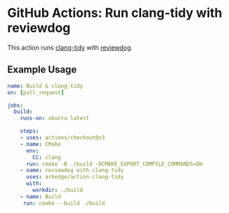 # GitHub Actions: Run clang-tidy with reviewdog

This action runs [clang-tidy](https://clang.llvm.org/extra/clang-tidy/) with [reviewdog](https://github.com/reviewdog/reviewdog).

## Example Usage

```yaml
name: Build & clang-tidy
on: [pull_request]

jobs:
  build:
    runs-on: ubuntu-latest

    steps:
    - uses: actions/checkout@v3
    - name: CMake
      env:
        CC: clang
      run: cmake -B ./build -DCMAKE_EXPORT_COMPILE_COMMANDS=ON
    - name: reviewdog with clang-tidy
      uses: arkedge/action-clang-tidy
      with:
        workdir: ./build
    - name: Build
     run: cmake --build ./build
```
